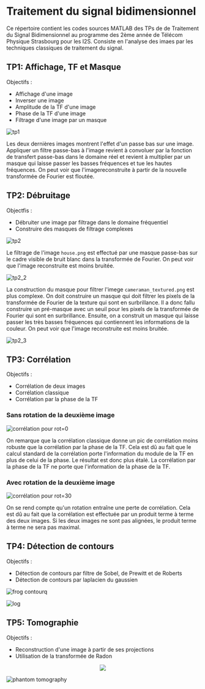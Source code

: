 # Traitement du signal bidimensionnel

Ce répertoire contient les codes sources MATLAB des TPs de de Traitement du Signal Bidimensionnel au programme des 2ème année de Télécom Physique Strasbourg pour les I2S. Consiste en l'analyse des imaes par les techniques classiques de traitement du signal.

## TP1: Affichage, TF et Masque

Objectifs :

- Affichage d'une image
- Inverser une image
- Amplitude de la TF d'une image
- Phase de la TF d'une image
- Filtrage d'une image par un masque

![tp1](readme/tp1.png)

Les deux dernières images montrent l'effet d'un passe bas sur une image. Appliquer un filtre passe-bas à l'image revient à convoluer par la fonction de transfert passe-bas dans le domaine réel et revient à multiplier par un masque qui laisse passer les basses fréquences et tue les hautes fréquences. On peut voir que l'imagereconstruite à partir de la nouvelle transformée de Fourier est floutée.

## TP2: Débruitage

Objectfis :

- Débruiter une image par filtrage dans le domaine fréquentiel
- Construire des masques de filtrage complexes

![tp2](readme/house.png)

Le filtrage de l'image `house.png` est effectué par une masque passe-bas sur le cadre visible de bruit blanc dans la transformée de Fourier. On peut voir que l'image reconstruite est moins bruitée.

![tp2_2](readme/cameraman_textured.png)

La construction du masque pour filtrer l'imege `cameraman_textured.png` est plus complexe. On doit construire un masque qui doit filtrer les pixels de la transformée de Fourier de la texture qui sont en surbrillance. Il a donc fallu construire un pré-masque avec un seuil pour les pixels de la transformée de Fourier qui sont en surbrillance. Ensuite, on a construit un masque qui laisse passer les très basses fréquences qui contiennent les informations de la couleur. On peut voir que l'image reconstruite est moins bruitée.

![tp2_3](readme/debruitee.png)

## TP3: Corrélation

Objectifs :

- Corrélation de deux images
- Corrélation classique
- Corrélation par la phase de la TF

### Sans rotation de la deuxième image

![corrélation pour rot=0](readme/corr_rot_0.png)

On remarque que la corrélation classique donne un pic de corrélation moins robuste que la corrélation par la phase de la TF. Cela est dû au fait que le calcul standard de la corrélation porte l'information du module de la TF en plus de celui de la phase. Le résultat est donc plus étalé. La corrélation par la phase de la TF ne porte que l'information de la phase de la TF.

### Avec rotation de la deuxième image

![corrélation pour rot=30](readme/corr_rot_30.png)

On se rend compte qu'un rotation entraîne une perte de corrélation. Cela est dû au fait que la corrélation est effectuée par un produit terme à terme des deux images. Si les deux images ne sont pas alignées, le produit terme à terme ne sera pas maximal.

## TP4: Détection de contours

Objectifs :

- Détection de contours par filtre de Sobel, de Prewitt et de Roberts
- Détection de contours par laplacien du gaussien

![frog contourq](readme/frog.png)

![log](readme/log.png)

## TP5: Tomographie

Objectifs :

- Reconstruction d'une image à partir de ses projections
- Utilisation de la transformée de Radon

<center>
    <img src="https://img.tfd.com/mk/T/X2604-T-22.png">
</center>

![phantom tomography](readme/phantom.png)
